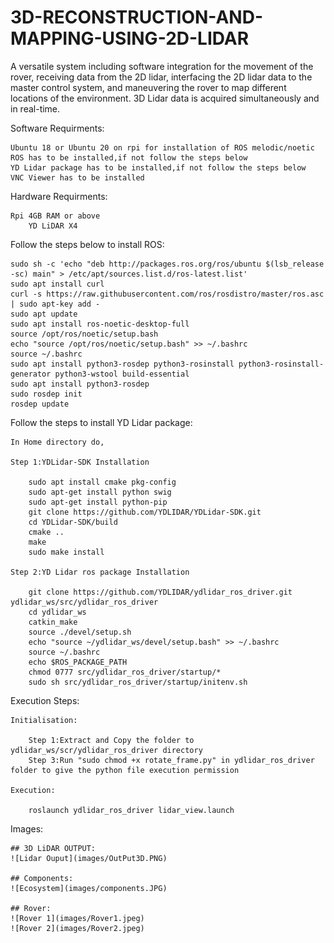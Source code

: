 # 3D-RECONSTRUCTION-AND-MAPPING-USING-2D-LIDAR
A versatile system including software integration for the movement of the rover, receiving data from the 2D lidar, interfacing the 2D lidar data to the master control system, and maneuvering the rover to map different locations of the environment. 3D Lidar data is acquired simultaneously and in real-time.


Software Requirments:

	Ubuntu 18 or Ubuntu 20 on rpi for installation of ROS melodic/noetic
	ROS has to be installed,if not follow the steps below
	YD Lidar package has to be installed,if not follow the steps below
	VNC Viewer has to be installed



Hardware Requirments:

	Rpi 4GB RAM or above
    	YD LiDAR X4


Follow the steps below to install ROS:

	sudo sh -c 'echo "deb http://packages.ros.org/ros/ubuntu $(lsb_release -sc) main" > /etc/apt/sources.list.d/ros-latest.list'
	sudo apt install curl
	curl -s https://raw.githubusercontent.com/ros/rosdistro/master/ros.asc | sudo apt-key add -
	sudo apt update
	sudo apt install ros-noetic-desktop-full
	source /opt/ros/noetic/setup.bash
	echo "source /opt/ros/noetic/setup.bash" >> ~/.bashrc
	source ~/.bashrc
	sudo apt install python3-rosdep python3-rosinstall python3-rosinstall-generator python3-wstool build-essential
	sudo apt install python3-rosdep
	sudo rosdep init
	rosdep update

Follow the steps to install YD Lidar package:

	In Home directory do,

	Step 1:YDLidar-SDK Installation

		sudo apt install cmake pkg-config
		sudo apt-get install python swig
		sudo apt-get install python-pip
		git clone https://github.com/YDLIDAR/YDLidar-SDK.git
		cd YDLidar-SDK/build
		cmake ..
		make
		sudo make install

	Step 2:YD Lidar ros package Installation

		git clone https://github.com/YDLIDAR/ydlidar_ros_driver.git ydlidar_ws/src/ydlidar_ros_driver
		cd ydlidar_ws
		catkin_make
		source ./devel/setup.sh
		echo "source ~/ydlidar_ws/devel/setup.bash" >> ~/.bashrc
		source ~/.bashrc
		echo $ROS_PACKAGE_PATH
		chmod 0777 src/ydlidar_ros_driver/startup/*
		sudo sh src/ydlidar_ros_driver/startup/initenv.sh


Execution Steps:

	Initialisation:

		Step 1:Extract and Copy the folder to  ydlidar_ws/scr/ydlidar_ros_driver directory
		Step 3:Run "sudo chmod +x rotate_frame.py" in ydlidar_ros_driver folder to give the python file execution permission

	Execution:
		
		roslaunch ydlidar_ros_driver lidar_view.launch 

Images:

	## 3D LiDAR OUTPUT:
	![Lidar Ouput](images/OutPut3D.PNG)

	## Components:
	![Ecosystem](images/components.JPG)

	## Rover:
	![Rover 1](images/Rover1.jpeg)
	![Rover 2](images/Rover2.jpeg)





